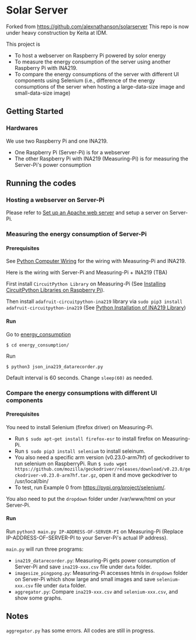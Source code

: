 # Solar Server
Forked from https://github.com/alexnathanson/solarserver
This repo is now under heavy construction by Keita at IDM.

This project is 
- To host a webserver on Raspberry Pi powered by solor energy
- To measure the energy consumption of the server using another Raspberry Pi with INA219.
- To compare the energy consumptions of the server with different UI components using Selenium (i.e., difference of the energy consumptions of the server when hosting a large-data-size image and small-data-size image)

## Getting Started
### Hardwares
We use two Raspberry Pi and one INA219.
- One Raspberry Pi (Server-Pi) is for a webserver
- The other Raspberry Pi with INA219 (Measuring-Pi) is for measuring the Server-Pi's power consumption

## Running the codes
### Hosting a webserver on Server-Pi
Please refer to [Set up an Apache web server](https://projects.raspberrypi.org/en/projects/lamp-web-server-with-wordpress/2) and setup a server on Server-Pi.

### Measuring the energy consumption of Server-Pi
#### Prerequisites
See [Python Computer Wiring](https://learn.adafruit.com/adafruit-ina219-current-sensor-breakout/python-circuitpython) for the wiring with Measuring-Pi and INA219.

Here is the wiring with Server-Pi and Measuring-Pi + INA219
(TBA)

First install `CircuitPython Library` on Measuring-Pi (See [Installing CircuitPython Libraries on Raspberry Pi](https://learn.adafruit.com/circuitpython-on-raspberrypi-linux/installing-circuitpython-on-raspberry-pi)).

Then install `adafruit-circuitpython-ina219` library via `sudo pip3 install adafruit-circuitpython-ina219` (See [Python Installation of INA219 Library](https://learn.adafruit.com/adafruit-ina219-current-sensor-breakout/python-circuitpython#python-installation-of-ina219-library-7-6)) 

#### Run
Go to [energy_consumption](https://github.com/IDMNYU/solarserver/tree/master/energy_consumption)

```
$ cd energy_consumption/
```

Run

```
$ python3 json_ina219_datarecorder.py
```

Default interval is 60 seconds. Change `sleep(60)` as needed.

### Compare the energy consumptions with different UI components
#### Prerequisites
You need to install Selenium (firefox driver) on Measuring-Pi.
- Run `$ sudo apt-get install firefox-esr` to install firefox on Measuring-Pi.
- Run `$ sudo pip3 install selenium` to install seleinum.
- You also need a specific arm version (v0.23.0-arm7hf) of geckodriver to run selenium on RaspberryPi. Run `$ sudo wget https://github.com/mozilla/geckodriver/releases/download/v0.23.0/geckodriver-v0.23.0-arm7hf.tar.gz`, open it and move geckodriver to /usr/local/bin/
- To test, run Example 0 from https://pypi.org/project/selenium/.

You also need to put the `dropdown` folder under /var/www/html on your Server-Pi.

#### Run
Run `python3 main.py IP-ADDRESS-OF-SERVER-PI` on Measuring-Pi (Replace IP-ADDRESS-OF-SERVER-PI to your Server-Pi's actual IP address).

`main.py` will run three programs:
- `ina219_datarecorder.py`: Measuring-Pi gets power consumption of Server-Pi and save `ina219-xxx.csv` file under `data` folder.
- `imagesize_pingpong.py`: Measuring-Pi accesses htmls in `dropdown` folder on Server-Pi which show large and small images and save `selenium-xxx.csv` file under `data` folder.
- `aggregator.py`: Compare `ina219-xxx.csv` and `selenium-xxx.csv`, and show some graphs.

## Notes
`aggregator.py` has some errors. All codes are still in progress.
